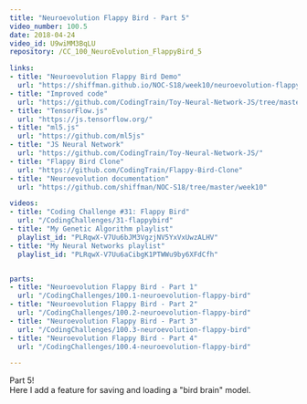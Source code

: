 ```yaml
---
title: "Neuroevolution Flappy Bird - Part 5"
video_number: 100.5
date: 2018-04-24
video_id: U9wiMM3BqLU
repository: /CC_100_NeuroEvolution_FlappyBird_5

links:
- title: "Neuroevolution Flappy Bird Demo"
  url: "https://shiffman.github.io/NOC-S18/week10/neuroevolution-flappybird/"
- title: "Improved code"
  url: "https://github.com/CodingTrain/Toy-Neural-Network-JS/tree/master/examples/neuroevolution-flappybird"
- title: "TensorFlow.js"
  url: "https://js.tensorflow.org/"
- title: "ml5.js"
  url: "https://github.com/ml5js"
- title: "JS Neural Network"
  url: "https://github.com/CodingTrain/Toy-Neural-Network-JS/"
- title: "Flappy Bird Clone"
  url: "https://github.com/CodingTrain/Flappy-Bird-Clone"
- title: "Neuroevolution documentation"
  url: "https://github.com/shiffman/NOC-S18/tree/master/week10"

videos:
- title: "Coding Challenge #31: Flappy Bird"
  url: "/CodingChallenges/31-flappybird"
- title: "My Genetic Algorithm playlist"
  playlist_id: "PLRqwX-V7Uu6bJM3VgzjNV5YxVxUwzALHV"
- title: "My Neural Networks playlist"
  playlist_id: "PLRqwX-V7Uu6aCibgK1PTWWu9by6XFdCfh"


parts:
- title: "Neuroevolution Flappy Bird - Part 1"
  url: "/CodingChallenges/100.1-neuroevolution-flappy-bird"
- title: "Neuroevolution Flappy Bird - Part 2"
  url: "/CodingChallenges/100.2-neuroevolution-flappy-bird"
- title: "Neuroevolution Flappy Bird - Part 3"
  url: "/CodingChallenges/100.3-neuroevolution-flappy-bird"
- title: "Neuroevolution Flappy Bird - Part 4"
  url: "/CodingChallenges/100.4-neuroevolution-flappy-bird"

---
```


Part 5!  
Here I add a feature for saving and loading a "bird brain" model.
